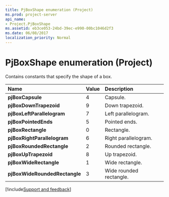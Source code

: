 ```yaml
---
title: PjBoxShape enumeration (Project)
ms.prod: project-server
api_name:
- Project.PjBoxShape
ms.assetid: eb3ce053-24bd-39ec-e990-00bc1046d2f3
ms.date: 06/08/2017
localization_priority: Normal
---
```



# PjBoxShape enumeration (Project)

Contains constants that specify the shape of a box.



|Name|Value|Description|
|:-----|:-----|:-----|
|**pjBoxCapsule**|4|Capsule.|
|**pjBoxDownTrapezoid**|9|Down trapezoid.|
|**pjBoxLeftParallelogram**|7|Left parallelogram.|
|**pjBoxPointedEnds**|5|Pointed ends.|
|**pjBoxRectangle**|0|Rectangle.|
|**pjBoxRightParallelogram**|6|Right parallelogram.|
|**pjBoxRoundedRectangle**|2|Rounded rectangle.|
|**pjBoxUpTrapezoid**|8|Up trapezoid.|
|**pjBoxWideRectangle**|1|Wide rectangle.|
|**pjBoxWideRoundedRectangle**|3|Wide rounded rectangle.|

[!include[Support and feedback](~/includes/feedback-boilerplate.md)]